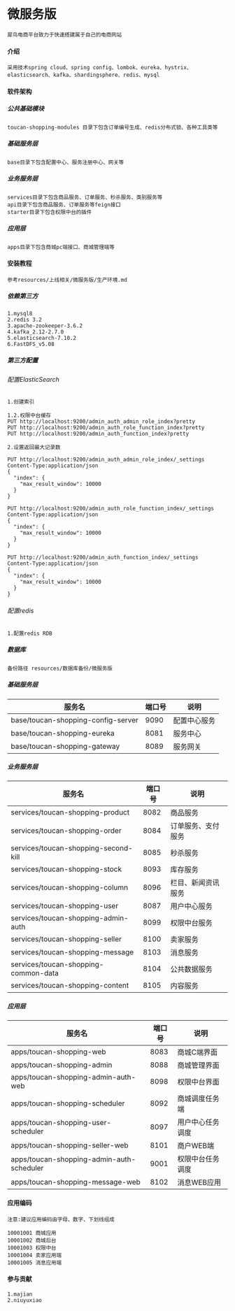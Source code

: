 # 微服务版

    犀鸟电商平台致力于快速搭建属于自己的电商网站

#### 介绍
    采用技术spring cloud、spring config、lombok、eureka、hystrix、elasticsearch、kafka、shardingsphere、redis、mysql

#### 软件架构

##### 公共基础模块
    toucan-shopping-modules 目录下包含订单编号生成、redis分布式锁、各种工具类等

##### 基础服务层
    base目录下包含配置中心、服务注册中心、网关等
    
##### 业务服务层
    services目录下包含商品服务、订单服务、秒杀服务、类别服务等
    api目录下包含商品服务、订单服务等feign接口
    starter目录下包含权限中台的插件
    
##### 应用层
    apps目录下包含商城pc端接口、商城管理端等


#### 安装教程
    参考resources/上线相关/微服务版/生产环境.md
    

##### 依赖第三方
    1.mysql8
    2.redis 3.2
    3.apache-zookeeper-3.6.2
    4.kafka_2.12-2.7.0
    5.elasticsearch-7.10.2
    6.FastDFS_v5.08

##### 第三方配置

###### 配置ElasticSearch

    1.创建索引
    
    1.2.权限中台缓存
    PUT http://localhost:9200/admin_auth_admin_role_index?pretty    
    PUT http://localhost:9200/admin_auth_role_function_index?pretty
    PUT http://localhost:9200/admin_auth_function_index?pretty

    2.设置返回最大记录数
    
    PUT http://localhost:9200/admin_auth_admin_role_index/_settings
    Content-Type:application/json
    {
      "index": {
        "max_result_window": 10000
      }
    }
    
    PUT http://localhost:9200/admin_auth_role_function_index/_settings
    Content-Type:application/json
    {
      "index": {
        "max_result_window": 10000
      }
    }

    PUT http://localhost:9200/admin_auth_function_index/_settings
    Content-Type:application/json
    {
      "index": {
        "max_result_window": 10000
      }
    }
    
    
###### 配置redis
    
    1.配置redis RDB

##### 数据库

    备份路径 resources/数据库备份/微服务版
 
##### 基础服务层
 | 服务名                                        | 端口号                 | 说明                                             |
 | --------------------------------------------- | -------------------- | ---------------------------------------------------|
 | base/toucan-shopping-config-server           | 9090                  | 配置中心服务                                       |
 | base/toucan-shopping-eureka                  | 8081                   | 服务中心                                           |
 | base/toucan-shopping-gateway                 | 8089                   | 服务网关                                           |
 
   
    
##### 业务服务层
    
 | 服务名                                        | 端口号                 | 说明                                             |
 | --------------------------------------------- | -------------------- | ---------------------------------------------------|
 | services/toucan-shopping-product             | 8082                   | 商品服务                                          |
 | services/toucan-shopping-order               | 8084                   | 订单服务、支付服务                                |
 | services/toucan-shopping-second-kill         | 8085                   | 秒杀服务                                          |
 | services/toucan-shopping-stock               | 8093                   | 库存服务                                          |
 | services/toucan-shopping-column              | 8096                   | 栏目、新闻资讯服务                                |
 | services/toucan-shopping-user                | 8087                   | 用户中心服务                                      |
 | services/toucan-shopping-admin-auth          | 8099                   | 权限中台服务                                      |
 | services/toucan-shopping-seller              | 8100                   | 卖家服务                                          |
 | services/toucan-shopping-message             | 8103                  | 消息服务                                           |
 | services/toucan-shopping-common-data         | 8104                  | 公共数据服务                                       |
 | services/toucan-shopping-content             | 8105                  | 内容服务                                           |

    

##### 应用层  
    
 | 服务名                                        | 端口号                 | 说明                                             |
 | --------------------------------------------- | -------------------- | ---------------------------------------------------|
 | apps/toucan-shopping-web                      | 8083                 | 商城C端界面                                        |
 | apps/toucan-shopping-admin                    | 8088                 | 商城管理界面                                       |
 | apps/toucan-shopping-admin-auth-web           | 8098                 | 权限中台界面                                       |
 | apps/toucan-shopping-scheduler                | 8092                 | 商城调度任务端                                     |
 | apps/toucan-shopping-user-scheduler           | 8097                 | 用户中心任务调度                                   |
 | apps/toucan-shopping-seller-web               | 8101                 | 商户WEB端                                          |
 | apps/toucan-shopping-admin-auth-scheduler     | 9001                 | 权限中台任务调度                                   |
 | apps/toucan-shopping-message-web              | 8102                 | 消息WEB应用                                        |
 
    
    

#### 应用编码
    注意:建议应用编码由字母、数字、下划线组成

    10001001 商城应用
    10001002 商城后台
    10001003 权限中台
    10001004 卖家应用端
    10001005 消息应用端
    

#### 参与贡献
    
    1.majian
    2.niuyuxiao